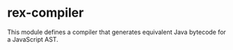 # rex-compiler

This module defines a compiler that generates equivalent Java bytecode for a JavaScript AST.
